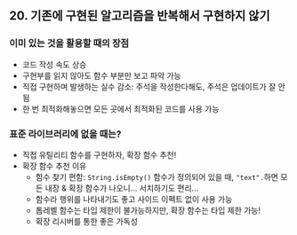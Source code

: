 ## 20. 기존에 구현된 알고리즘을 반복해서 구현하지 않기

### 이미 있는 것을 활용할 때의 장점
- 코드 작성 속도 상승
- 구현부를 읽지 않아도 함수 부분만 보고 파악 가능
- 직접 구현하며 발생하는 실수 감소: 주석을 작성한다해도, 주석은 업데이트가 잘 안 됨
- 한 번 최적화해놓으면 모든 곳에서 최적화된 코드를 사용 가능

### 표준 라이브러리에 없을 때는?
- 직접 유틸리티 함수를 구현하자, 확장 함수 추천!
- 확장 함수 추천 이유
  - 함수 찾기 편함: `String.isEmpty()` 함수가 정의되어 있을 때, `"text".`하면 모든 내장 & 확장 함수가 나오니... 서치하기도 편리...
  - 함수라 행위를 나타내기도 좋고 사이드 이펙트 없이 사용 가능
  - 톱레벨 함수는 타입 제한이 불가능하지만, 확장 함수는 타입 제한 가능!
  - 확장 리시버를 통한 좋은 가독성